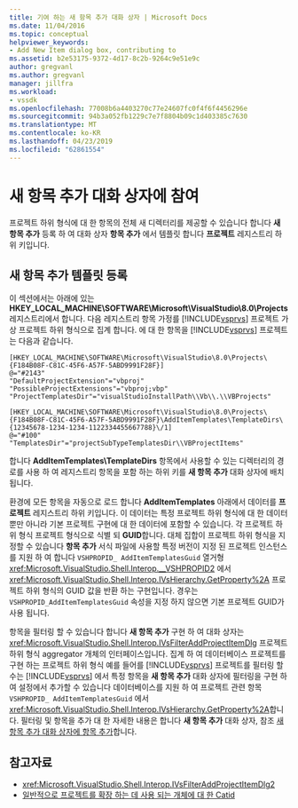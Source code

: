 ```yaml
---
title: 기여 하는 새 항목 추가 대화 상자 | Microsoft Docs
ms.date: 11/04/2016
ms.topic: conceptual
helpviewer_keywords:
- Add New Item dialog box, contributing to
ms.assetid: b2e53175-9372-4d17-8c2b-9264c9e51e9c
author: gregvanl
ms.author: gregvanl
manager: jillfra
ms.workload:
- vssdk
ms.openlocfilehash: 77008b6a4403270c77e24607fc0f4f6f4456296e
ms.sourcegitcommit: 94b3a052fb1229c7e7f8804b09c1d403385c7630
ms.translationtype: MT
ms.contentlocale: ko-KR
ms.lasthandoff: 04/23/2019
ms.locfileid: "62861554"
---
```

# <a name="contribute-to-the-add-new-item-dialog-box"></a>새 항목 추가 대화 상자에 참여
프로젝트 하위 형식에 대 한 항목의 전체 새 디렉터리를 제공할 수 있습니다 합니다 **새 항목 추가** 등록 하 여 대화 상자 **항목 추가** 에서 템플릿 합니다 **프로젝트** 레지스트리 하위 키입니다.

## <a name="register-add-new-item-templates"></a>새 항목 추가 템플릿 등록
 이 섹션에서는 아래에 있는 **HKEY_LOCAL_MACHINE\SOFTWARE\Microsoft\VisualStudio\8.0\Projects** 레지스트리에서 합니다. 다음 레지스트리 항목 가정를 [!INCLUDE[vsprvs](../../code-quality/includes/vsprvs_md.md)] 프로젝트 가상 프로젝트 하위 형식으로 집계 합니다. 에 대 한 항목을 [!INCLUDE[vsprvs](../../code-quality/includes/vsprvs_md.md)] 프로젝트는 다음과 같습니다.

```
[HKEY_LOCAL_MACHINE\SOFTWARE\Microsoft\VisualStudio\8.0\Projects\{F184B08F-C81C-45F6-A57F-5ABD9991F28F}]
@="#2143"
"DefaultProjectExtension"="vbproj"
"PossibleProjectExtensions"="vbproj;vbp"
"ProjectTemplatesDir"="visualStudioInstallPath\\Vb\\.\\VBProjects"

[HKEY_LOCAL_MACHINE\SOFTWARE\Microsoft\VisualStudio\8.0\Projects\{F184B08F-C81C-45F6-A57F-5ABD9991F28F}\AddItemTemplates\TemplateDirs\{12345678-1234-1234-1122334455667788}\/1]
@="#100"
"TemplatesDir"="projectSubTypeTemplatesDir\\VBProjectItems"
```

 합니다 **AddItemTemplates\TemplateDirs** 항목에서 사용할 수 있는 디렉터리의 경로를 사용 하 여 레지스트리 항목을 포함 하는 하위 키를 **새 항목 추가** 대화 상자에 배치 됩니다.

 환경에 모든 항목을 자동으로 로드 합니다 **AddItemTemplates** 아래에서 데이터를 **프로젝트** 레지스트리 하위 키입니다. 이 데이터는 특정 프로젝트 하위 형식에 대 한 데이터 뿐만 아니라 기본 프로젝트 구현에 대 한 데이터에 포함할 수 있습니다. 각 프로젝트 하위 형식 프로젝트 형식으로 식별 되 **GUID**합니다. 대체 집합이 프로젝트 하위 형식을 지정할 수 있습니다 **항목 추가** 서식 파일에 사용할 특정 버전이 지정 된 프로젝트 인스턴스를 지원 하 여 합니다 `VSHPROPID_ AddItemTemplatesGuid` 열거형 <xref:Microsoft.VisualStudio.Shell.Interop.__VSHPROPID2> 에서 <xref:Microsoft.VisualStudio.Shell.Interop.IVsHierarchy.GetProperty%2A> 프로젝트 하위 형식의 GUID 값을 반환 하는 구현입니다. 경우는 `VSHPROPID_AddItemTemplatesGuid` 속성을 지정 하지 않으면 기본 프로젝트 GUID가 사용 됩니다.

 항목을 필터링 할 수 있습니다 합니다 **새 항목 추가** 구현 하 여 대화 상자는 <xref:Microsoft.VisualStudio.Shell.Interop.IVsFilterAddProjectItemDlg> 프로젝트 하위 형식 aggregator 개체의 인터페이스입니다. 집계 하 여 데이터베이스 프로젝트를 구현 하는 프로젝트 하위 형식 예를 들어를 [!INCLUDE[vsprvs](../../code-quality/includes/vsprvs_md.md)] 프로젝트를 필터링 할 수는 [!INCLUDE[vsprvs](../../code-quality/includes/vsprvs_md.md)] 에서 특정 항목을 **새 항목 추가** 대화 상자에 필터링을 구현 하 여 설정에서 추가할 수 있습니다 데이터베이스를 지원 하 여 프로젝트 관련 항목 `VSHPROPID_ AddItemTemplatesGuid` 에서 <xref:Microsoft.VisualStudio.Shell.Interop.IVsHierarchy.GetProperty%2A>합니다. 필터링 및 항목을 추가 대 한 자세한 내용은 합니다 **새 항목 추가** 대화 상자, 참조 [새 항목 추가 대화 상자에 항목 추가](../../extensibility/internals/adding-items-to-the-add-new-item-dialog-boxes.md)합니다.

## <a name="see-also"></a>참고자료
- <xref:Microsoft.VisualStudio.Shell.Interop.IVsFilterAddProjectItemDlg2>
- [일반적으로 프로젝트를 확장 하는 데 사용 되는 개체에 대 한 Catid](../../extensibility/internals/catids-for-objects-that-are-typically-used-to-extend-projects.md)